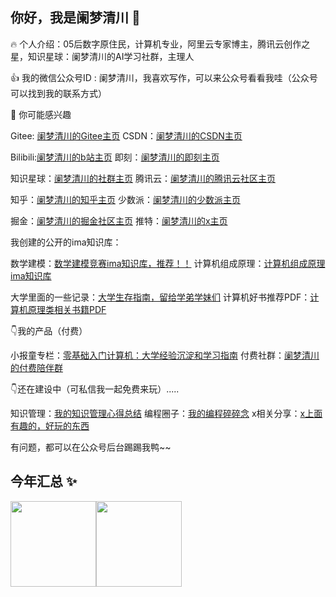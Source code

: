 ## 你好，我是阑梦清川 👋

<!--
**zzylanmengqingchuan/zzylanmengqingchuan** is a ✨ _special_ ✨ repository because its `README.md` (this file) appears on your GitHub profile.

Here are some ideas to get you started:

- 🔭 I’m currently working on ...
- 🌱 I’m currently learning ...
- 👯 I’m looking to collaborate on ...
- 🤔 I’m looking for help with ...
- 💬 Ask me about ...
- 📫 How to reach me: ...
- 😄 Pronouns: ...
- ⚡ Fun fact: ...
-->


:fire: 个人介绍：05后数字原住民，计算机专业，阿里云专家博主，腾讯云创作之星，知识星球：阑梦清川的AI学习社群，主理人

:+1: 我的微信公众号ID : 阑梦清川，我喜欢写作，可以来公众号看看我哇（公众号可以找到我的联系方式）

:tada: 你可能感兴趣

Gitee: [阑梦清川的Gitee主页](https://gitee.com/zhu-zhaoyu-666)             CSDN：[阑梦清川的CSDN主页](https://blog.csdn.net/binhyun?type=blog)

Bilibili:[阑梦清川的b站主页](https://space.bilibili.com/1706001596?spm_id_from=333.1365.0.0)       即刻：[阑梦清川的即刻主页](https://okjk.co/kyq2cs)

知识星球：[阑梦清川的社群主页](https://wx.zsxq.com/group/28882558852421)      腾讯云：[阑梦清川的腾讯云社区主页](https://cloud.tencent.com/developer/user/11163219)

知乎：[阑梦清川的知乎主页](https://www.zhihu.com/people/73-47-71-30)      少数派：[阑梦清川的少数派主页](https://sspai.com/u/zhdyo2dv/updates)

掘金：[阑梦清川的掘金社区主页](https://juejin.cn/user/2074107813576186)      推特：[阑梦清川的x主页](https://x.com/zzy17813100102)

我创建的公开的ima知识库：

数学建模：[数学建模竞赛ima知识库，推荐！！](https://ima.qq.com/wiki/?shareId=96e057ed344b47f19643c9f7a7173772efd000d8909d7ec5c634a2c8b0edba76)      计算机组成原理：[计算机组成原理ima知识库](https://ima.qq.com/wiki/?shareId=ca90179e071de9fcfcdecbc55012b8127d655edfa6be8b7cceedc8e2c1743f78)

大学里面的一些记录：[大学生存指南，留给学弟学妹们](https://ima.qq.com/wiki/?shareId=bfd493b8fe6bc9604e5e8d276409bfe836171c62c9ef70dfb3471eda2a4c6a57)      计算机好书推荐PDF：[计算机原理类相关书籍PDF](https://ima.qq.com/wiki/?shareId=1a05db62255511c8271815a5b7446430593e964002c27b6da167283662c11495)

:point_down:我的产品（付费）

小报童专栏：[零基础入门计算机：大学经验沉淀和学习指南](https://xiaobot.net/p/qingchuan001?refer=fc70cb93-0cd5-455d-a865-ffd07f664ef1)      付费社群：[阑梦清川的付费陪伴群](https://wx.zsxq.com/group/28888141541251)

:point_down:还在建设中（可私信我一起免费来玩）.....

知识管理：[我的知识管理心得总结](https://wx.zsxq.com/group/15554454248842)      编程圈子：[我的编程碎碎念](https://wx.zsxq.com/group/15554458825412)      x相关分享：[x上面有趣的，好玩的东西](https://wx.zsxq.com/group/48885581212258)

有问题，都可以在公众号后台踢踢我鸭~~

## 今年汇总 ✨

<img align="" height="137px" src="https://github-readme-stats.vercel.app/api?username=zzylanmengqingchuan&hide_title=true&hide_border=true&show_icons=true&include_all_commits=true&line_height=21&bg_color=0,EC6C6C,FFD479,FFFC79,73FA79&theme=graywhite&locale=cn" /><img align="" height="137px" src="https://github-readme-stats.vercel.app/api/top-langs/?username=zzylanmengqingchuan&hide_title=true&hide_border=true&layout=compact&bg_color=0,73FA79,73FDFF,D783FF&theme=graywhite&locale=cn" />
